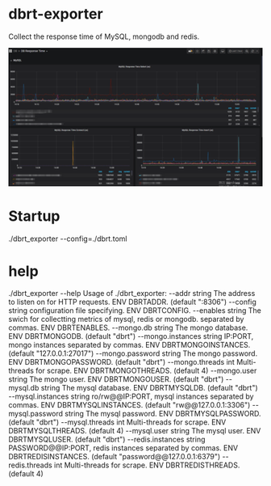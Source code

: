 # dbrt-exporter
Collect the response time of MySQL, mongodb and redis.

![image](https://github.com/DevinYu123/dbrt-exporter/blob/main/grafana.png)

# Startup
./dbrt_exporter --config=./dbrt.toml

# help
./dbrt_exporter --help
Usage of ./dbrt_exporter:
--addr string              The address to listen on for HTTP requests. ENV DBRTADDR. (default ":8306")
--config string            configuration file specifying. ENV DBRTCONFIG.
--enables string           The swich for collectting metrics of mysql, redis or mongodb. separated by commas. ENV DBRTENABLES.
--mongo.db string          The mongo database. ENV DBRTMONGODB. (default "dbrt")
--mongo.instances string   IP:PORT, mongo instances separated by commas. ENV DBRTMONGOINSTANCES. (default "127.0.0.1:27017")
--mongo.password string    The mongo password. ENV DBRTMONGOPASSWORD. (default "dbrt")
--mongo.threads int        Multi-threads for scrape. ENV DBRTMONGOTHREADS. (default 4)
--mongo.user string        The mongo user. ENV DBRTMONGOUSER. (default "dbrt")
--mysql.db string          The mysql database. ENV DBRTMYSQLDB. (default "dbrt")
--mysql.instances string   ro/rw@@IP:PORT, mysql instances separated by commas. ENV DBRTMYSQLINSTANCES. (default "rw@@127.0.0.1:3306")
--mysql.password string    The mysql password. ENV DBRTMYSQLPASSWORD. (default "dbrt")
--mysql.threads int        Multi-threads for scrape. ENV DBRTMYSQLTHREADS. (default 4)
--mysql.user string        The mysql user. ENV DBRTMYSQLUSER. (default "dbrt")
--redis.instances string   PASSWORD@@IP:PORT, redis instances separated by commas. ENV DBRTREDISINSTANCES. (default "password@@127.0.0.1:6379")
--redis.threads int        Multi-threads for scrape. ENV DBRTREDISTHREADS. (default 4)
